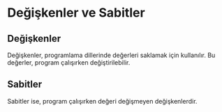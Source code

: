 # Değişkenler ve Sabitler

## Değişkenler
Değişkenler, programlama dillerinde değerleri saklamak için kullanılır. Bu değerler, program çalışırken değiştirilebilir.

## Sabitler
Sabitler ise, program çalışırken değeri değişmeyen değişkenlerdir.